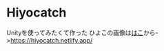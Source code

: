 # Hiyocatch
Unityを使ってみたくて作った
ひよこの画像は[はこ](https://twitter.com/hacoTwi)から->https://hiyocatch.netlify.app/
